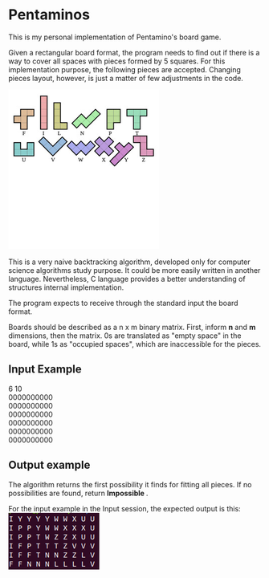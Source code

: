 # Pentaminos
This is my personal implementation of Pentamino's board game. 

Given a rectangular board format, the program needs to find out if there is a way to cover all spaces with pieces formed by 5 squares. For this implementation purpose, the following pieces are accepted. Changing pieces layout, however, is just a matter of few adjustments in the code. 

![Image containing 12 pieces in the format of capital letters. The letters are: F,I,L,N,P,T,U,V,W,X,Y,Z](https://github.com/pisn/Pentaminos/raw/master/images/PentaminosImage.png)

This is a very naive backtracking algorithm, developed only for computer science algorithms study purpose. It could be more easily written in another language. Nevertheless, C language provides a better understanding of structures internal implementation.

The program expects to receive through the standard input the board format. 

Boards should be described as a n x m binary matrix. First, inform <b>n</b> and <b>m</b> dimensions, then the matrix. 0s are translated as "empty space" in the board, while 1s as "occupied spaces", which  are inaccessible for the pieces.

## Input Example

6 10 <br>
0000000000<br>
0000000000<br>
0000000000<br>
0000000000<br>
0000000000<br>
0000000000<br>

## Output example
The algorithm returns the first possibility it finds for fitting all pieces. If no possibilities are found, return <b> Impossible </b>.

For the input example in the Input session, the expected output is this:<br>
![](https://github.com/pisn/Pentaminos/blob/master/images/output.png)


